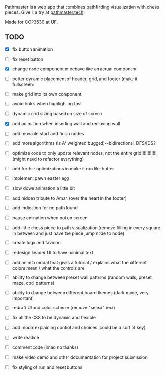 Pathmaster is a web app that combines pathfinding visualization with chess pieces. Give it a try at [pathmaster.tech](pathmaster.tech)!

Made for COP3530 at UF.

## TODO
- [x] fix button animation
- [ ] fix reset button
- [x] change node component to behave like an actual component
- [ ] better dynamic placement of header, grid, and footer (make it fullscreen)
- [ ] make grid into its own component
- [ ] avoid holes when highlighting fast
- [ ] dynamic grid sizing based on size of screen
- [x] add animation when inserting wall and removing wall
- [ ] add movable start and finish nodes
- [ ] add more algorithms (is A* weighted bugged)--bidirectional, DFS/IDS?
- [ ] optimize code to only update relevant nodes, not the entire grid!!!!!!!!!!!! (might need to refactor everything)
- [ ] add further optimizations to make it run like butter
- [ ] implement pawn easter egg
- [ ] slow down animation a little bit
- [ ] add hidden tribute to Aman (over the heart in the footer)
- [ ] add indication for no path found
- [ ] pause animation when not on screen
- [ ] add little chess piece to path visualization (remove filling in every square in between and just have the piece jump node to node)
- [ ] create logo and favicon
- [ ] redesign header UI to have minimal text
- [ ] add an info modal that gives a tutorial / explains what the different colors mean / what the controls are
- [ ] ability to change between preset wall patterns (random walls, preset maze, cool patterns)
- [ ] ability to change between different board themes (dark mode, very important)
- [ ] redraft UI and color scheme (remove "select" text)
- [ ] fix all the CSS to be dynamic and flexible
- [ ] add modal explaining control and choices (could be a sort of key)
- [ ] write readme
- [ ] comment code (lmao no thanks)
- [ ] make video demo and other documentation for project submission
- [ ] fix styling of run and reset buttons
  
